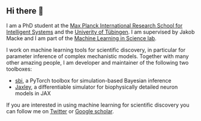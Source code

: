 ## Hi there 👋

I am a PhD student at the [Max Planck International Research School for Intelligent Systems](https://imprs.is.mpg.de) and the [Univerity of Tübingen](https://uni-tuebingen.de/en/). I am supervised by Jakob Macke and I am part of the [Machine Learning in Science lab](https://www.mackelab.org).

I work on machine learning tools for scientific discovery, in particular for parameter inference of complex mechanistic models. Together with many other amazing people, I am developer and maintainer of the following two toolboxes:  
- [sbi](https://github.com/sbi-dev/sbi), a PyTorch toolbox for simulation-based Bayesian inference
- [Jaxley](http://github.com/jaxleyverse/jaxley), a differentiable simulator for biophysically detailed neuron models in JAX

If you are interested in using machine learning for scientific discovery you can follow me on [Twitter](https://x.com/deismic_) or [Google scholar](https://scholar.google.com/citations?user=Q24H-zYAAAAJ&hl=en&oi=ao).
